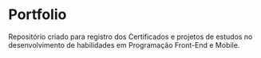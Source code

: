 # Portfolio
Repositório criado para registro dos Certificados e projetos de estudos no desenvolvimento de habilidades em Programação Front-End e Mobile.
